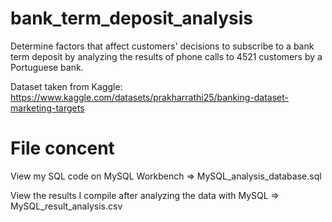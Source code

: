 # bank_term_deposit_analysis
Determine factors that affect customers' decisions to subscribe to a bank term deposit by analyzing the results of phone calls to 4521 customers by a Portuguese bank.

Dataset taken from Kaggle:
https://www.kaggle.com/datasets/prakharrathi25/banking-dataset-marketing-targets 

# File concent
View my SQL code on MySQL Workbench => MySQL_analysis_database.sql

View the results I compile after analyzing the data with MySQL => MySQL_result_analysis.csv
